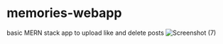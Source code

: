 # memories-webapp
basic MERN stack app to upload like and delete posts
![Screenshot (7)](https://user-images.githubusercontent.com/65077819/175473892-49403eac-0270-4249-b5b0-33ea55149c14.png)
